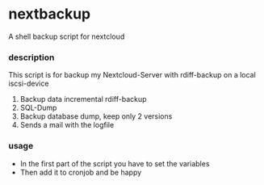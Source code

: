 # nextbackup
A shell backup script for nextcloud

### description
This script is for backup my Nextcloud-Server with rdiff-backup on a local iscsi-device
1. Backup data incremental rdiff-backup
2. SQL-Dump
3. Backup database dump, keep only 2 versions
4. Sends a mail with the logfile

### usage
- In the first part of the script you have to set the variables
- Then add it to cronjob and be happy
